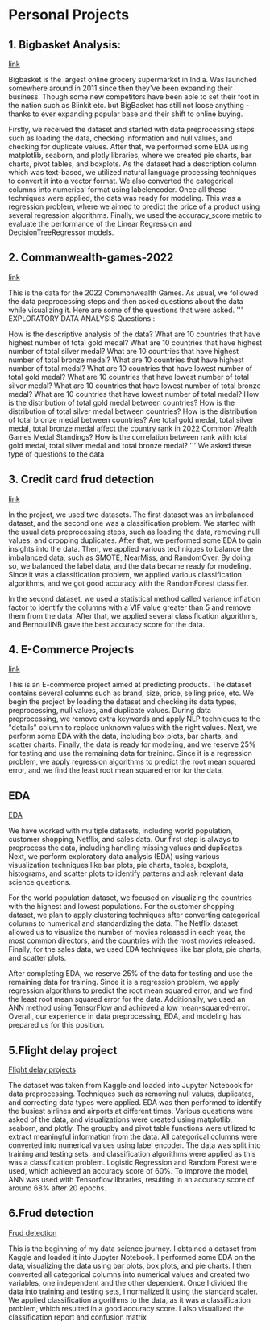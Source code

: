# Personal Projects

## 1. Bigbasket Analysis:
[link](https://github.com/Vinodkumar-yerraballi/Pesonal-Projects/blob/main/BigBasker_analysis/Big%20Basket.ipynb)
    
Bigbasket is the largest online grocery supermarket in India. Was launched somewhere around in 2011 since then they've been expanding their business. Though some new competitors have been able to set their foot in the nation such as Blinkit etc. but BigBasket has still not loose anything - thanks to ever expanding popular base and their shift to online buying.

Firstly, we received the dataset and started with data preprocessing steps such as loading the data, checking information and null values, and checking for duplicate values. After that, we performed some EDA using matplotlib, seaborn, and plotly libraries, where we created pie charts, bar charts, pivot tables, and boxplots. As the dataset had a description column which was text-based, we utilized natural language processing techniques to convert it into a vector format. We also converted the categorical columns into numerical format using labelencoder. Once all these techniques were applied, the data was ready for modeling. This was a regression problem, where we aimed to predict the price of a product using several regression algorithms. Finally, we used the accuracy_score metric to evaluate the performance of the Linear Regression and DecisionTreeRegressor models.

## 2. Commanwealth-games-2022
[link](https://github.com/Vinodkumar-yerraballi/Pesonal-Projects/tree/main/Commanwealth-games-2022)

This is the data for the 2022 Commonwealth Games. As usual, we followed the data preprocessing steps and then asked questions about the data while visualizing it. Here are some of the questions that were asked.
  '''
  EXPLORATORY DATA ANALYSIS
  Questions :

How is the descriptive analysis of the data?
What are 10 countries that have highest number of total gold medal?
What are 10 countries that have highest number of total silver medal?
What are 10 countries that have highest number of total bronze medal?
What are 10 countries that have highest number of total medal?
What are 10 countries that have lowest number of total gold medal?
What are 10 countries that have lowest number of total silver medal?
What are 10 countries that have lowest number of total bronze medal?
What are 10 countries that have lowest number of total medal?
How is the distribution of total gold medal between countries?
How is the distribution of total silver medal between countries?
How is the distribution of total bronze medal between countries?
Are total gold medal, total silver medal, total bronze medal affect the country rank in 2022 Common Wealth Games Medal Standings?
How is the correlation between rank with total gold medal, total silver medal and total bronze medal?
  '''
We asked these type of questions to the data

## 3. Credit card frud detection
[link](https://github.com/Vinodkumar-yerraballi/Pesonal-Projects/tree/main/Credit-card_fraud-detection)

In the project, we used two datasets. The first dataset was an imbalanced dataset, and the second one was a classification problem. We started with the usual data preprocessing steps, such as loading the data, removing null values, and dropping duplicates. After that, we performed some EDA to gain insights into the data. Then, we applied various techniques to balance the imbalanced data, such as SMOTE, NearMiss, and RandomOver. By doing so, we balanced the label data, and the data became ready for modeling. Since it was a classification problem, we applied various classification algorithms, and we got good accuracy with the RandomForest classifier.

In the second dataset, we used a statistical method called variance inflation factor to identify the columns with a VIF value greater than 5 and remove them from the data. After that, we applied several classification algorithms, and BernoulliNB gave the best accuracy score for the data.

## 4. E-Commerce Projects
[link](https://github.com/Vinodkumar-yerraballi/Pesonal-Projects/blob/main/E-commecre/E-Commerce.ipynb)

This is an E-commerce project aimed at predicting products. The dataset contains several columns such as brand, size, price, selling price, etc. We begin the project by loading the dataset and checking its data types, preprocessing, null values, and duplicate values. During data preprocessing, we remove extra keywords and apply NLP techniques to the "details" column to replace unknown values with the right values. Next, we perform some EDA with the data, including box plots, bar charts, and scatter charts. Finally, the data is ready for modeling, and we reserve 25% for testing and use the remaining data for training. Since it is a regression problem, we apply regression algorithms to predict the root mean squared error, and we find the least root mean squared error for the data.

## EDA 
[EDA](https://github.com/Vinodkumar-yerraballi/Pesonal-Projects/tree/main/EDA)

We have worked with multiple datasets, including world population, customer shopping, Netflix, and sales data. Our first step is always to preprocess the data, including handling missing values and duplicates. Next, we perform exploratory data analysis (EDA) using various visualization techniques like bar plots, pie charts, tables, boxplots, histograms, and scatter plots to identify patterns and ask relevant data science questions.

For the world population dataset, we focused on visualizing the countries with the highest and lowest populations. For the customer shopping dataset, we plan to apply clustering techniques after converting categorical columns to numerical and standardizing the data. The Netflix dataset allowed us to visualize the number of movies released in each year, the most common directors, and the countries with the most movies released. Finally, for the sales data, we used EDA techniques like bar plots, pie charts, and scatter plots.

After completing EDA, we reserve 25% of the data for testing and use the remaining data for training. Since it is a regression problem, we apply regression algorithms to predict the root mean squared error, and we find the least root mean squared error for the data. Additionally, we used an ANN method using TensorFlow and achieved a low mean-squared-error. Overall, our experience in data preprocessing, EDA, and modeling has prepared us for this position.


## 5.Flight delay project 
[Flight delay projects](https://github.com/Vinodkumar-yerraballi/Pesonal-Projects/blob/main/Flight_delay/Flight_Delay_prediction_.ipynb)

 The dataset was taken from Kaggle and loaded into Jupyter Notebook for data preprocessing. Techniques such as removing null values, duplicates, and correcting data types were applied. EDA was then performed to identify the busiest airlines and airports at different times. Various questions were asked of the data, and visualizations were created using matplotlib, seaborn, and plotly. The groupby and pivot table functions were utilized to extract meaningful information from the data. All categorical columns were converted into numerical values using label encoder. The data was split into training and testing sets, and classification algorithms were applied as this was a classification problem. Logistic Regression and Random Forest were used, which achieved an accuracy score of 60%. To improve the model, ANN was used with Tensorflow libraries, resulting in an accuracy score of around 68% after 20 epochs.

## 6.Frud detection

[Frud detection](https://github.com/Vinodkumar-yerraballi/Pesonal-Projects/blob/main/Frud_detection/INSAD%20Data%20science%20.ipynb)

This is the beginning of my data science journey. I obtained a dataset from Kaggle and loaded it into Jupyter Notebook. I performed some EDA on the data, visualizing the data using bar plots, box plots, and pie charts. I then converted all categorical columns into numerical values and created two variables, one independent and the other dependent. Once I divided the data into training and testing sets, I normalized it using the standard scaler. We applied classification algorithms to the data, as it was a classification problem, which resulted in a good accuracy score. I also visualized the classification report and confusion matrix 